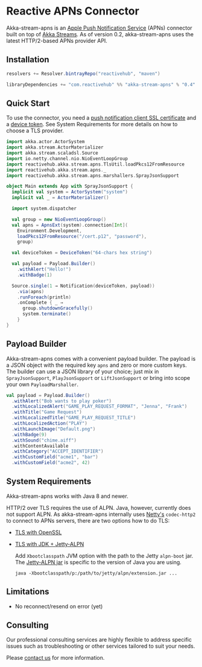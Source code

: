 # Reactive APNs Connector

Akka-stream-apns is an [Apple Push Notification Service](https://developer.apple.com/library/ios/documentation/NetworkingInternet/Conceptual/RemoteNotificationsPG/Chapters/ApplePushService.html)
(APNs) connector built on top of [Akka Streams](http://akka.io). As of version 0.2,
akka-stream-apns uses the latest HTTP/2-based APNs provider API.

## Installation

```scala
resolvers += Resolver.bintrayRepo("reactivehub", "maven")

libraryDependencies += "com.reactivehub" %% "akka-stream-apns" % "0.4"
```

## Quick Start

To use the connector, you need a [push notification client SSL certificate](https://developer.apple.com/library/ios/documentation/IDEs/Conceptual/AppDistributionGuide/ConfiguringPushNotifications/ConfiguringPushNotifications.html)
and a [device token](https://developer.apple.com/library/ios/documentation/NetworkingInternet/Conceptual/RemoteNotificationsPG/Chapters/IPhoneOSClientImp.html).
See System Requirements for more details on how to choose a TLS provider.

```scala
import akka.actor.ActorSystem
import akka.stream.ActorMaterializer
import akka.stream.scaladsl.Source
import io.netty.channel.nio.NioEventLoopGroup
import reactivehub.akka.stream.apns.TlsUtil.loadPkcs12FromResource
import reactivehub.akka.stream.apns._
import reactivehub.akka.stream.apns.marshallers.SprayJsonSupport

object Main extends App with SprayJsonSupport {
  implicit val system = ActorSystem("system")
  implicit val _ = ActorMaterializer()

  import system.dispatcher

  val group = new NioEventLoopGroup()
  val apns = ApnsExt(system).connection[Int](
    Environment.Development,
    loadPkcs12FromResource("/cert.p12", "password"),
    group)

  val deviceToken = DeviceToken("64-chars hex string")

  val payload = Payload.Builder()
    .withAlert("Hello!")
    .withBadge(1)

  Source.single(1 → Notification(deviceToken, payload))
    .via(apns)
    .runForeach(println)
    .onComplete { _ ⇒
      group.shutdownGracefully()
      system.terminate()
    }
}
```

## Payload Builder

Akka-stream-apns comes with a convenient payload builder. The payload is a JSON object with the required key `apns` and
zero or more custom keys. The builder can use a JSON library of your choice; just mix in
`SprayJsonSupport`, `PlayJsonSupport` or `LiftJsonSupport` or bring into scope your own `PayloadMarshaller`.

```scala
val payload = Payload.Builder()
  .withAlert("Bob wants to play poker")
  .withLocalizedAlert("GAME_PLAY_REQUEST_FORMAT", "Jenna", "Frank")
  .withTitle("Game Request")
  .withLocalizedTitle("GAME_PLAY_REQUEST_TITLE")
  .withLocalizedAction("PLAY")
  .withLaunchImage("Default.png")
  .withBadge(9)
  .withSound("chime.aiff")
  .withContentAvailable
  .withCategory("ACCEPT_IDENTIFIER")
  .withCustomField("acme1", "bar")
  .withCustomField("acme2", 42)
```

## System Requirements

Akka-stream-apns works with Java 8 and newer.

HTTP/2 over TLS requires the use of ALPN. Java, however, currently does not
support ALPN. As akka-stream-apns internally uses [Netty's](http://netty.io)
`codec-http2` to connect to APNs servers, there are two options how to do TLS:

 * [TLS with OpenSSL](http://netty.io/wiki/requirements-for-4.x.html#tls-with-openssl)
 * [TLS with JDK + Jetty-ALPN](http://netty.io/wiki/requirements-for-4.x.html#tls-with-jdk-jetty-alpnnpn)

    Add `Xbootclasspath` JVM option with the path to the Jetty `alpn-boot` jar.
    The [Jetty-ALPN jar](http://www.eclipse.org/jetty/documentation/current/alpn-chapter.html#alpn-versions)
    is specific to the version of Java you are using.

    ```
    java -Xbootclasspath/p:/path/to/jetty/alpn/extension.jar ...
    ```

## Limitations

* No reconnect/resend on error (yet)

## Consulting

Our professional consulting services are highly flexible to address specific issues such as troubleshooting or other services tailored to suit your needs.

Please [contact us](mailto:info@reactivehub.com) for more information.
